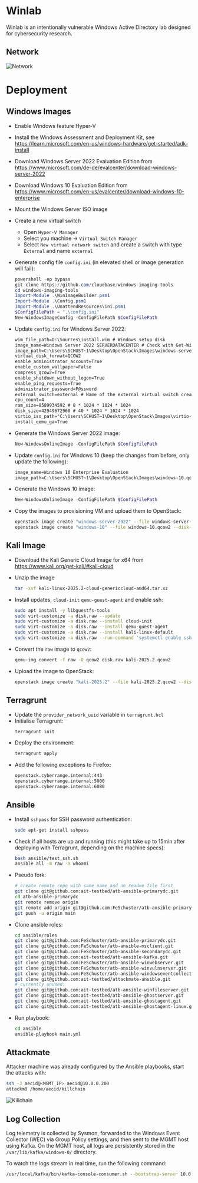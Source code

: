 # Winlab

Winlab is an intentionally vulnerable Windows Active Directory lab designed for cybersecurity research.

## Network

![Network](./docs/winlab_network.png)

# Deployment

## Windows Images

- Enable Windows feature Hyper-V
- Install the Windows Assessment and Deployment Kit, see https://learn.microsoft.com/en-us/windows-hardware/get-started/adk-install
- Download Windows Server 2022 Evaluation Edition from https://www.microsoft.com/de-de/evalcenter/download-windows-server-2022
- Download Windows 10 Evaluation Edition from https://www.microsoft.com/en-us/evalcenter/download-windows-10-enterprise
- Mount the Windows Server ISO image
- Create a new virtual switch
    - Open `Hyper-V Manager`
    - Select you machine &rarr; `Virtual Switch Manager`
    - Select `New virtual network switch` and create a switch with type `External` and name `external`

- Generate config file `config.ini` (in elevated shell or image generation will fail):
    ```ps1
    powershell -ep bypass
    git clone https://github.com/cloudbase/windows-imaging-tools
    cd windows-imaging-tools
    Import-Module .\WinImageBuilder.psm1
    Import-Module .\Config.psm1
    Import-Module .\UnattendResources\ini.psm1
    $ConfigFilePath = ".\config.ini"
    New-WindowsImageConfig -ConfigFilePath $ConfigFilePath
    ```

- Update `config.ini` for Windows Server 2022:
    ```txt
    wim_file_path=D:\Sources\install.wim # Windows setup disk
    image_name=Windows Server 2022 SERVERDATACENTER # Check with Get-WimFileImagesInfo D:\Sources\install.wim
    image_path=C:\Users\SCHUST~1\Desktop\OpenStack\Images\windows-server-2022.qcow2
    virtual_disk_format=QCOW2
    enable_administrator_account=True
    enable_custom_wallpaper=False
    compress_qcow2=True
    enable_shutdown_without_logon=True
    enable_ping_requests=True
    administrator_password=P@ssword
    external_switch=external # Name of the external virtual switch created earlier
    cpu_count=4
    ram_size=8589934592 # 8 * 1024 * 1024 * 1024
    disk_size=42949672960 # 40 * 1024 * 1024 * 1024
    virtio_iso_path="C:\Users\SCHUST~1\Desktop\OpenStack\Images\virtio-win.iso"
    install_qemu_ga=True
    ```

- Generate the Windows Server 2022 image:
    ```ps1
    New-WindowsOnlineImage -ConfigFilePath $ConfigFilePath
    ```

- Update `config.ini` for Windows 10 (keep the changes from before, only update the following):
    ```txt
    image_name=Windows 10 Enterprise Evaluation
    image_path=C:\Users\SCHUST~1\Desktop\OpenStack\Images\windows-10.qcow2
    ```

- Generate the Windows 10 image:
    ```ps1
    New-WindowsOnlineImage -ConfigFilePath $ConfigFilePath
    ```

- Copy the images to provisioning VM and upload them to OpenStack:
    ```bash
    openstack image create "windows-server-2022" --file windows-server-2022.qcow2 --disk-format qcow2 --container-format bare --progress
    openstack image create "windows-10" --file windows-10.qcow2 --disk-format qcow2 --container-format bare --progress
    ```

## Kali Image

- Download the Kali Generic Cloud Image for x64 from https://www.kali.org/get-kali/#kali-cloud

- Unzip the image
    ```bash
    tar -xvf kali-linux-2025.2-cloud-genericcloud-amd64.tar.xz
    ```

- Install updates, `cloud-init` `qemu-guest-agent` and enable ssh:
    ```bash
    sudo apt install -y libguestfs-tools
    sudo virt-customize -a disk.raw --update
    sudo virt-customize -a disk.raw --install cloud-init
    sudo virt-customize -a disk.raw --install qemu-guest-agent
    sudo virt-customize -a disk.raw --install kali-linux-default
    sudo virt-customize -a disk.raw --run-command 'systemctl enable ssh.service'
    ```

- Convert the `raw` image to `qcow2`:
    ```bash
    qemu-img convert -f raw -O qcow2 disk.raw kali-2025.2.qcow2
    ```

- Upload the image to OpenStack:
    ```bash
    openstack image create "kali-2025.2" --file kali-2025.2.qcow2 --disk-format qcow2 --container-format bare --progress
    ```

## Terragrunt

- Update the `provider_network_uuid` variable in `terragrunt.hcl`
- Initialise Terragrunt:
    ```bash
    terragrunt init
    ```
- Deploy the environment:
    ```bash
    terragrunt apply
    ```
- Add the following exceptions to Firefox:
    ```txt
    openstack.cyberrange.internal:443
    openstack.cyberrange.internal:5000
    openstack.cyberrange.internal:6080
    ```

## Ansible

- Install `sshpass` for SSH password authentication:
    ```bash
    sudo apt-get install sshpass
    ```

- Check if all hosts are up and running (this might take up to 15min after deploying with Terragrunt, depending on the machine specs):
    ```bash
    bash ansible/test_ssh.sh
    ansible all -m raw -a whoami
    ```

- Pseudo fork:
    ```bash
    # create remote repo with same name and no readme file first
    git clone git@github.com:ait-testbed/atb-ansible-primarydc.git
    cd atb-ansible-primarydc
    git remote remove origin
    git remote add origin git@github.com:FeSchuster/atb-ansible-primarydc.git
    git push -u origin main
    ```

- Clone ansible roles:
    ```bash
    cd ansible/roles
    git clone git@github.com:FeSchuster/atb-ansible-primarydc.git
    git clone git@github.com:FeSchuster/atb-ansible-msclient.git
    git clone git@github.com:FeSchuster/atb-ansible-secondarydc.git
    git clone git@github.com:ait-testbed/atb-ansible-kafka.git
    git clone git@github.com:FeSchuster/atb-ansible-winwebserver.git
    git clone git@github.com:FeSchuster/atb-ansible-winvulnserver.git
    git clone git@github.com:FeSchuster/atb-ansible-windowseventcollector.git
    git clone git@github.com:ait-testbed/attackmate-ansible.git
    # currently unused:
    git clone git@github.com:ait-testbed/atb-ansible-winfileserver.git
    git clone git@github.com:ait-testbed/atb-ansible-ghostserver.git
    git clone git@github.com:ait-testbed/atb-ansible-ghostagent.git
    git clone git@github.com:ait-testbed/atb-ansible-ghostagent-linux.git
    ```

- Run playbook:
    ```bash
    cd ansible
    ansible-playbook main.yml
    ```

## Attackmate

Attacker machine was already configured by the Ansible playbooks, start the attacks with:
```bash
ssh -J aecid@<MGMT_IP> aecid@10.0.0.200
attackm8 /home/aecid/killchain
```

![Killchain](./docs/winlab_killchain.png)

## Log Collection

Log telemetry is collected by Sysmon, forwarded to the Windows Event Collector (WEC) via Group Policy settings, and then sent to the MGMT host using Kafka. On the MGMT host, all logs are persistently stored in the `/var/lib/kafka/windows-0/` directory.

To watch the logs stream in real time, run the following command:
```bash
/usr/local/kafka/bin/kafka-console-consumer.sh --bootstrap-server 10.0.0.250:9092 --topic windows --from-beginning
```
